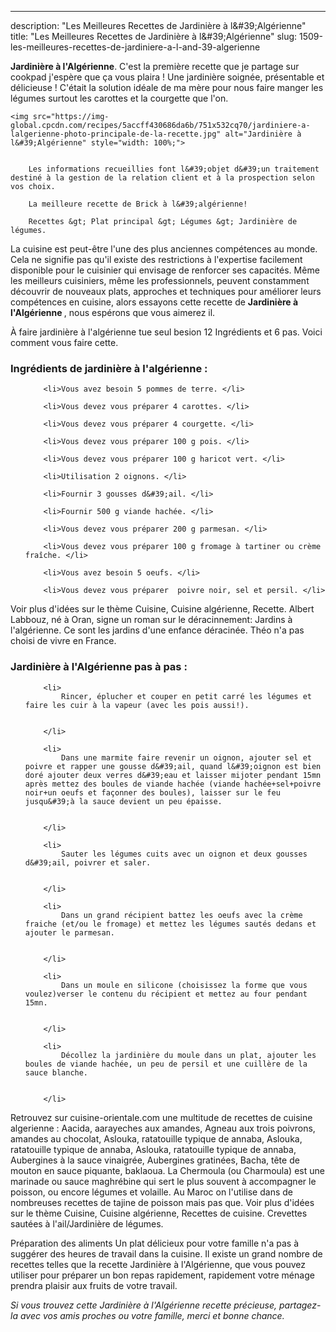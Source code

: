 ---
description: "Les Meilleures Recettes de Jardinière à l&amp;#39;Algérienne"
title: "Les Meilleures Recettes de Jardinière à l&amp;#39;Algérienne"
slug: 1509-les-meilleures-recettes-de-jardiniere-a-l-and-39-algerienne

<p>
	<strong>Jardinière à l&#39;Algérienne</strong>. 
	C&#39;est la première recette que je partage sur cookpad j&#39;espère que ça vous plaira ! Une jardinière soignée, présentable et délicieuse ! C&#39;était la solution idéale de ma mère pour nous faire manger les légumes surtout les carottes et la courgette que l&#39;on.
</p>
<p>
	
	<img src="https://img-global.cpcdn.com/recipes/5accff430686da6b/751x532cq70/jardiniere-a-lalgerienne-photo-principale-de-la-recette.jpg" alt="Jardinière à l&#39;Algérienne" style="width: 100%;">
	
	
		Les informations recueillies font l&#39;objet d&#39;un traitement destiné à la gestion de la relation client et à la prospection selon vos choix.
	
		La meilleure recette de Brick à l&#39;algérienne!
	
		Recettes &gt; Plat principal &gt; Légumes &gt; Jardinière de légumes.
	
</p>

La cuisine est peut-être l'une des plus anciennes compétences au monde. Cela ne signifie pas qu'il existe des restrictions à l'expertise facilement disponible pour le cuisinier qui envisage de renforcer ses capacités. Même les meilleurs cuisiniers, même les professionnels, peuvent constamment découvrir de nouveaux plats, approches et techniques pour améliorer leurs compétences en cuisine, alors essayons cette recette de <strong> Jardinière à l&#39;Algérienne </strong>, nous espérons que vous aimerez il.

<!--inarticleads1-->

À faire jardinière à l&#39;algérienne tue seul besion 12 Ingrédients et 6 pas. Voici comment vous faire cette.

<h3>Ingrédients de jardinière à l&#39;algérienne :</h3>

<ol>
	
		<li>Vous avez besoin 5 pommes de terre. </li>
	
		<li>Vous devez vous préparer 4 carottes. </li>
	
		<li>Vous devez vous préparer 4 courgette. </li>
	
		<li>Vous devez vous préparer 100 g pois. </li>
	
		<li>Vous devez vous préparer 100 g haricot vert. </li>
	
		<li>Utilisation 2 oignons. </li>
	
		<li>Fournir 3 gousses d&#39;ail. </li>
	
		<li>Fournir 500 g viande hachée. </li>
	
		<li>Vous devez vous préparer 200 g parmesan. </li>
	
		<li>Vous devez vous préparer 100 g fromage à tartiner ou crème fraîche. </li>
	
		<li>Vous avez besoin 5 oeufs. </li>
	
		<li>Vous devez vous préparer  poivre noir, sel et persil. </li>
	
</ol>

Voir plus d&#39;idées sur le thème Cuisine, Cuisine algérienne, Recette. Albert Labbouz, né à Oran, signe un roman sur le déracinnement: Jardins à l&#39;algérienne. Ce sont les jardins d&#39;une enfance déracinée. Théo n&#39;a pas choisi de vivre en France. 

<!--inarticleads2-->

<h3>Jardinière à l&#39;Algérienne pas à pas :</h3>

<ol>
	
		<li>
			Rincer, éplucher et couper en petit carré les légumes et faire les cuir à la vapeur (avec les pois aussi!).
			
			
		</li>
	
		<li>
			Dans une marmite faire revenir un oignon, ajouter sel et poivre et rapper une gousse d&#39;ail, quand l&#39;oignon est bien doré ajouter deux verres d&#39;eau et laisser mijoter pendant 15mn après mettez des boules de viande hachée (viande hachée+sel+poivre noir+un oeufs et façonner des boules), laisser sur le feu jusqu&#39;à la sauce devient un peu épaisse.
			
			
		</li>
	
		<li>
			Sauter les légumes cuits avec un oignon et deux gousses d&#39;ail, poivrer et saler.
			
			
		</li>
	
		<li>
			Dans un grand récipient battez les oeufs avec la crème fraiche (et/ou le fromage) et mettez les légumes sautés dedans et ajouter le parmesan.
			
			
		</li>
	
		<li>
			Dans un moule en silicone (choisissez la forme que vous voulez)verser le contenu du récipient et mettez au four pendant 15mn.
			
			
		</li>
	
		<li>
			Décollez la jardinière du moule dans un plat, ajouter les boules de viande hachée, un peu de persil et une cuillère de la sauce blanche.
			
			
		</li>
	
</ol>

Retrouvez sur cuisine-orientale.com une multitude de recettes de cuisine algerienne : Aacida, aarayeches aux amandes, Agneau aux trois poivrons, amandes au chocolat, Aslouka, ratatouille typique de annaba, Aslouka, ratatouille typique de annaba, Aslouka, ratatouille typique de annaba, Aubergines à la sauce vinaigrée, Aubergines gratinées, Bacha, tête de mouton en sauce piquante, baklaoua. La Chermoula (ou Charmoula) est une marinade ou sauce maghrébine qui sert le plus souvent à accompagner le poisson, ou encore légumes et volaille. Au Maroc on l&#39;utilise dans de nombreuses recettes de tajine de poisson mais pas que. Voir plus d&#39;idées sur le thème Cuisine, Cuisine algérienne, Recettes de cuisine. Crevettes sautées à l&#39;ail/Jardinière de légumes. 

<!--inarticleads1-->

<p>
Préparation des aliments Un plat délicieux pour votre famille n'a pas à suggérer des heures de travail dans la cuisine. Il existe un grand nombre de recettes telles que la recette Jardinière à l&#39;Algérienne, que vous pouvez utiliser pour préparer un bon repas rapidement, rapidement votre ménage prendra plaisir aux fruits de votre travail.
</p>

<p>
<i>Si vous trouvez cette Jardinière à l&#39;Algérienne recette précieuse, partagez-la avec vos amis proches ou votre famille, merci et bonne chance.</i>
</p>
